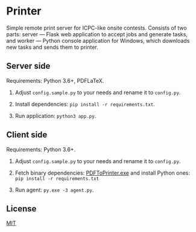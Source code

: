 # Printer

Simple remote print server for ICPC-like onsite contests. Consists of two parts: server — Flask web application to accept jobs and generate tasks, and worker — Python console application for Windows, which downloads new tasks and sends them to printer.

## Server side

Requirements: Python 3.6+, PDFLaTeX.

1. Adjust `config.sample.py` to your needs and rename it to `config.py`.

2. Install dependencies: `pip install -r requirements.txt`.

3. Run application: `python3 app.py`.

## Client side

Requirements: Python 3.6+.

1. Adjust `config.sample.py` to your needs and rename it to `config.py`.

2. Fetch binary dependencies: [PDFToPrinter.exe](http://www.columbia.edu/~em36/pdftoprinter.html) and install Python ones: `pip install -r requirements.txt`

3. Run agent: `py.exe -3 agent.py`.

## License

[MIT](LICENSE)
